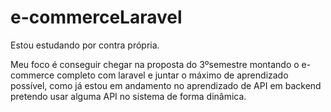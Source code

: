 # e-commerceLaravel

Estou estudando por contra própria.

Meu foco é conseguir chegar na proposta do 3ºsemestre montando o e-commerce completo com laravel e juntar o máximo de aprendizado possível, como já estou em andamento no aprendizado de API em backend pretendo usar alguma API no sistema de forma dinâmica.
